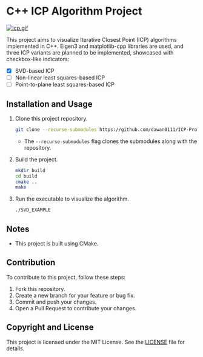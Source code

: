 # C++ ICP Algorithm Project
[![icp.gif](https://i.postimg.cc/gc6gmM9F/icp.gif)](https://postimg.cc/ThfVcJYC)

This project aims to visualize Iterative Closest Point (ICP) algorithms implemented in C++. Eigen3 and matplotlib-cpp libraries are used, and three ICP variants are planned to be implemented, showcased with checkbox-like indicators:

- [x] SVD-based ICP
- [ ] Non-linear least squares-based ICP
- [ ] Point-to-plane least squares-based ICP

## Installation and Usage

1. Clone this project repository.
    ```bash
    git clone --recurse-submodules https://github.com/dawan0111/ICP-Project.git
    ```
    - The `--recurse-submodules` flag clones the submodules along with the repository.

2. Build the project.
    ```bash
    mkdir build
    cd build
    cmake ..
    make
    ```

3. Run the executable to visualize the algorithm.
    ```bash
    ./SVD_EXAMPLE
    ```

## Notes
- This project is built using CMake.

## Contribution

To contribute to this project, follow these steps:

1. Fork this repository.
2. Create a new branch for your feature or bug fix.
3. Commit and push your changes.
4. Open a Pull Request to contribute your changes.

## Copyright and License

This project is licensed under the MIT License. See the [LICENSE](LICENSE) file for details.
